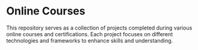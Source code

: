 # Online Courses

This repository serves as a collection of projects completed during various online courses and certifications. Each project focuses on different technologies and frameworks to enhance skills and understanding.
